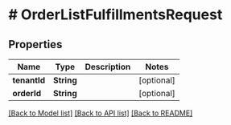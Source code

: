 # # OrderListFulfillmentsRequest


## Properties 


Name | Type | Description | Notes
------------ | ------------- | ------------- | -------------
**tenantId**| **String** |   | [optional]
**orderId**| **String** |   | [optional]


[[Back to Model list]](../../README.md#models) [[Back to API list]](../../README.md#endpoints) [[Back to README]](../../README.md)

